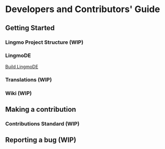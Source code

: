 # Developers and Contributors' Guide
## Getting Started
### Lingmo Project Structure (WIP)
### LingmoDE
[Build LingmoDE](build-lingmode)
### Translations (WIP)
### Wiki (WIP)
## Making a contribution
### Contributions Standard (WIP)
## Reporting a bug (WIP)
